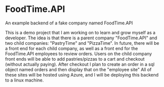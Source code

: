 # FoodTime.API
An example backend of a fake company named FoodTime.API

This is a demo project that I am working on to learn and grow myself as a developer. The idea is that there is a parent company
"FoodTime.API" and two child companies: "PastryTime" and "PizzaTime". In future, there will be a front end for each child company, as well as a front end for the FoodTime.API
employees to review orders. Users on the child company front ends will be able to add pastries/pizzas to a cart and checkout (without actually paying).
After checkout I plan to create an order in a sql object named orders and then display that on the "employee site" All of these sites will be hosted using Azure, and I 
will be deploying this backend to a linux machine.

